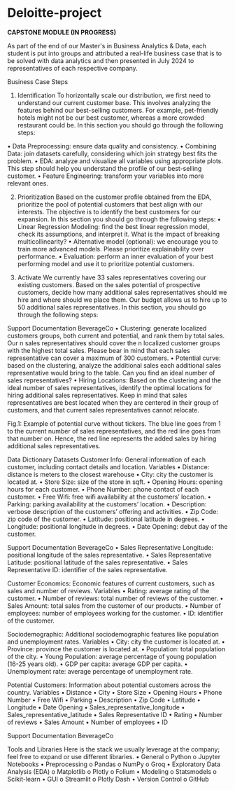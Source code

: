 # Deloitte-project

**CAPSTONE MODULE (IN PROGRESS)**

As part of the end of our Master's in Business Analytics & Data, each student is put into groups and attributed a real-life business case that is to be solved with data analytics and then presented in July 2024 to representatives of each respective company.

Business Case Steps
1. Identification
To horizontally scale our distribution, we first need to understand our current customer
base. This involves analyzing the features behind our best-selling customers.
For example, pet-friendly hotels might not be our best customer, whereas a more crowded
restaurant could be.
In this section you should go through the following steps:

• Data Preprocessing: ensure data quality and consistency.
• Combining Data: join datasets carefully, considering which join strategy best
fits the problem.
• EDA: analyze and visualize all variables using appropriate plots. This step
should help you understand the profile of our best-selling customer.
• Feature Engineering: transform your variables into more relevant ones.

2. Prioritization
Based on the customer profile obtained from the EDA, prioritize the pool of potential
customers that best align with our interests. The objective is to identify the best
customers for our expansion. In this section you should go through the following steps:
• Linear Regression Modeling: find the best linear regression model, check
its assumptions, and interpret it. What is the impact of breaking
multicollinearity?
• Alternative model (optional): we encourage you to train more advanced
models. Please prioritize explainability over performance.
• Evaluation: perform an inner evaluation of your best performing model
and use it to prioritize potential customers.

3. Activate
We currently have 33 sales representatives covering our existing customers. Based on
the sales potential of prospective customers, decide how many additional sales
representatives should we hire and where should we place them. Our budget allows us
to hire up to 50 additional sales representatives. In this section, you should go through the
following steps:

Support Documentation
BeverageCo
• Clustering: generate localized customers groups, both current and
potential, and rank them by total sales. Our n sales representatives should
cover the n localized customer groups with the highest total sales. Please
bear in mind that each sales representative can cover a maximum of 300
customers.
• Potential curve: based on the clustering, analyze the additional sales each
additional sales representative would bring to the table. Can you find an ideal
number of sales representatives?
• Hiring Locations: Based on the clustering and the ideal number of sales
representatives, identify the optimal locations for hiring additional sales
representatives. Keep in mind that sales representatives are best located
when they are centered in their group of customers, and that current sales
representatives cannot relocate.

Fig.1: Example of potential curve without tickers. The blue line goes from 1 to the current
number of sales representatives, and the red line goes from that number on. Hence, the red line
represents the added sales by hiring additional sales representatives.

Data Dictionary
Datasets
Customer Info: General information of each customer, including contact details and
location.
Variables
• Distance: distance is meters to the closest warehouse
• City: city the customer is located at.
• Store Size: size of the store in sqft.
• Opening Hours: opening hours for each customer.
• Phone Number: phone contact of each customer.
• Free Wifi: free wifi availability at the customers’ location.
• Parking: parking availability at the customers’ location.
• Description: verbose description of the customers’ offering and activities.
• Zip Code: zip code of the customer.
• Latitude: positional latitude in degrees.
• Longitude: positional longitude in degrees.
• Date Opening: debut day of the customer.

Support Documentation
BeverageCo
• Sales Representative Longitude: positional longitude of the sales representative.
• Sales Representative Latitude: positional latitude of the sales representative.
• Sales Representative ID: identifier of the sales representative.

Customer Economics: Economic features of current customers, such as sales and number
of reviews.
Variables
• Rating: average rating of the customer.
• Number of reviews: total number of reviews of the customer.
• Sales Amount: total sales from the customer of our products.
• Number of employees: number of employees working for the customer.
• ID: identifier of the customer.

Sociodemographic: Additional sociodemographic features like population and
unemployment rates.
Variables
• City: city the customer is located at.
• Province: province the customer is located at.
• Population: total population of the city.
• Young Population: average percentage of young population (16-25 years old).
• GDP per capita: average GDP per capita.
• Unemployment rate: average percentage of unemployment rate.

Potential Customers: Information about potential customers across the country.
Variables
• Distance
• City
• Store Size
• Opening Hours
• Phone Number
• Free Wifi
• Parking
• Description
• Zip Code
• Latitude
• Longitude
• Date Opening
• Sales_representative_longitude
• Sales_representative_latitude
• Sales Representative ID
• Rating
• Number of reviews
• Sales Amount
• Number of employees
• ID

Support Documentation
BeverageCo

Tools and Libraries
Here is the stack we usually leverage at the company; feel free to expand or use different
libraries.
• General
o Python
o Jupyter Notebooks
• Preprocessing
o Pandas
o NumPy
o Groq
• Exploratory Data Analysis (EDA)
o Matplotlib
o Plotly
o Folium
• Modeling
o Statsmodels
o Scikit-learn
• GUI
o Streamlit
o Plotly Dash
• Version Control
o GitHub
